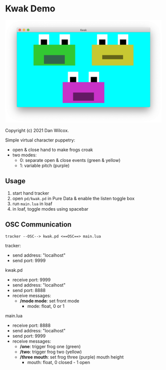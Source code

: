Kwak Demo
==========

![screenshot](doc/screenshot.png)

Copyright (c) 2021 Dan Wilcox.

Simple virtual character puppetry:
* open & close hand to make frogs croak
* two modes:
  - 0: separate open & close events (green & yellow)
  - 1: variable pitch (purple)

Usage
-----

1. start hand tracker
2. open `pd/kwak.pd` in Pure Data & enable the listen toggle box
3. run `main.lua` in loaf
4. in loaf, toggle modes using spacebar

OSC Communication
-----------------

```
tracker --OSC--> kwak.pd <==OSC==> main.lua
```

tracker:
* send address: "localhost"
* send port: 9999

kwak.pd
* receive port: 9999
* send address: "localhost"
* send port: 8888
* receive messages:
  - **/mode mode**: set front mode
    + mode: float, 0 or 1

main.lua
* receive port: 8888
* send address: "localhost"
* send port: 9999
* receive messages:
  - **/one**: trigger frog one (green)
  - **/two**: trigger frog two (yellow)
  - **/three mouth**: set frog three (purple) mouth height
    + mouth: float, 0 closed - 1 open
